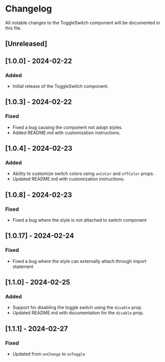 # Changelog

All notable changes to the ToggleSwitch component will be documented in this file.

## [Unreleased]

## [1.0.0] - 2024-02-22

### Added
- Initial release of the ToggleSwitch component.

## [1.0.3] - 2024-02-22

### Fixed
- Fixed a bug causing the component not adopt  styles.
- Added README.md with customization instructions.

## [1.0.4] - 2024-02-23

### Added
- Ability to customize switch colors using `onColor` and `offColor` props.
- Updated README.md with customization instructions.

## [1.0.8] - 2024-02-23

### Fixed
- Fixed a bug where the style is not attached to switch component

## [1.0.17] - 2024-02-24

### Fixed
- Fixed a bug where the style can externally attach through import statement

## [1.1.0] - 2024-02-25

### Added
- Support for disabling the toggle switch using the `disable` prop.
- Updated README.md with documentation for the `disable` prop.

## [1.1.1] - 2024-02-27

### Fixed
- Updated from `onChange` to `onToggle`
